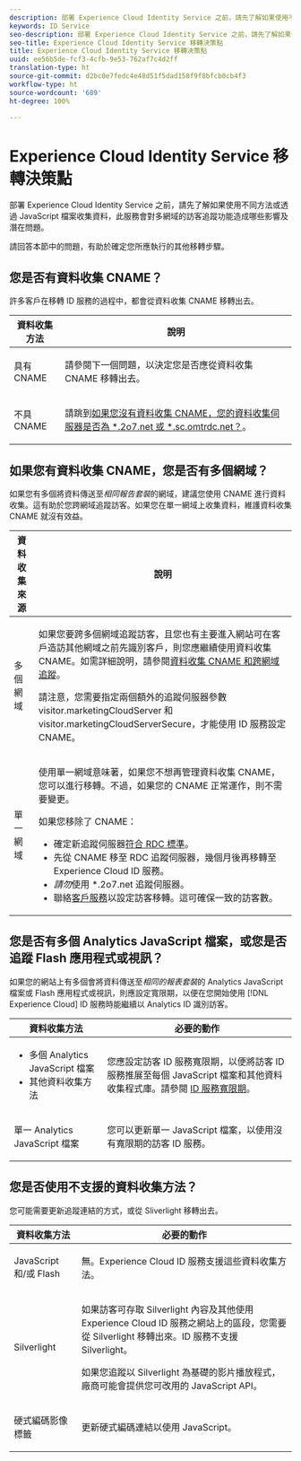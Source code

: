```yaml
---
description: 部署 Experience Cloud Identity Service 之前，請先了解如果使用不同方法或透過 JavaScript 檔案收集資料，此服務會對多網域的訪客追蹤功能造成哪些影響及潛在問題。
keywords: ID Service
seo-description: 部署 Experience Cloud Identity Service 之前，請先了解如果使用不同方法或透過 JavaScript 檔案收集資料，此服務會對多網域的訪客追蹤功能造成哪些影響及潛在問題。
seo-title: Experience Cloud Identity Service 移轉決策點
title: Experience Cloud Identity Service 移轉決策點
uuid: ee56b5de-fcf3-4cfb-9e53-762af7c4d2ff
translation-type: ht
source-git-commit: d2bc0e7fedc4e48d51f5dad158f9f8bfcb0cb4f3
workflow-type: ht
source-wordcount: '689'
ht-degree: 100%

---
```



# Experience Cloud Identity Service 移轉決策點

部署 Experience Cloud Identity Service 之前，請先了解如果使用不同方法或透過 JavaScript 檔案收集資料，此服務會對多網域的訪客追蹤功能造成哪些影響及潛在問題。

請回答本節中的問題，有助於確定您所應執行的其他移轉步驟。

## 您是否有資料收集 CNAME？

許多客戶在移轉 ID 服務的過程中，都會從資料收集 CNAME 移轉出去。

<table id="table_13F7C1E3D64D4F86B0149C9D3B54AADD"> 
 <thead> 
  <tr> 
   <th colname="col1" class="entry"> 資料收集方法 </th> 
   <th colname="col2" class="entry"> 說明 </th> 
  </tr> 
 </thead>
 <tbody> 
  <tr> 
   <td colname="col1"> <p>具有 CNAME </p> </td> 
   <td colname="col2"> <p>請參閱下一個問題，以決定您是否應從資料收集 CNAME 移轉出去。 </p> </td> 
  </tr> 
  <tr> 
   <td colname="col1"> <p>不具 CNAME </p> </td> 
   <td colname="col2"> <p>請跳到<a href="../../reference/analytics-reference/migration-decisions.md#section-34dabde7780e4a339f134c0ca7768961" format="dita" scope="local">如果您沒有資料收集 CNAME，您的資料收集伺服器是否為 *.2o7.net 或 *.sc.omtrdc.net？</a>。 </p> </td> 
  </tr> 
 </tbody> 
</table>

## 如果您有資料收集 CNAME，您是否有多個網域？

如果您有多個將資料傳送至&#x200B;*相同報告套裝*&#x200B;的網域，建議您使用 CNAME 進行資料收集。這有助於您跨網域追蹤訪客。如果您在單一網域上收集資料，維護資料收集 CNAME 就沒有效益。

<table id="table_D132BCA243E54657AEC930559343FDD3"> 
 <thead> 
  <tr> 
   <th colname="col1" class="entry"> 資料收集來源 </th> 
   <th colname="col2" class="entry"> 說明 </th> 
  </tr> 
 </thead>
 <tbody> 
  <tr> 
   <td colname="col1"> <p>多個網域 </p> </td> 
   <td colname="col2"> <p>如果您要跨多個網域追蹤訪客，且您也有主要進入網站可在客戶造訪其他網域之前先識別客戶，則您應繼續使用資料收集 CNAME。如需詳細說明，請參閱<a href="../../reference/analytics-reference/cname.md#concept-4df91f8a30ad4ec7a01eb943d579cc9d" format="dita" scope="local">資料收集 CNAME 和跨網域追蹤</a>。 </p> <p>請注意，您需要指定兩個額外的追蹤伺服器參數 <span class="codeph">visitor.marketingCloudServer</span> 和 <span class="codeph">visitor.marketingCloudServerSecure</span>，才能使用 ID 服務設定 CNAME。 </p> </td> 
  </tr> 
  <tr> 
   <td colname="col1"> <p>單一網域 </p> </td> 
   <td colname="col2"> <p>使用單一網域意味著，如果您不想再管理資料收集 CNAME，您可以進行移轉。不過，如果您的 CNAME 正常運作，則不需要變更。 </p> <p>如果您移除了 CNAME： </p> 
    <ul id="ul_12CDECEFC7BB41A18895B507CAA42315"> 
     <li id="li_32E2CD3E58454E20A642BADE507AE86E">確定新追蹤伺服器<a href="https://docs.adobe.com/content/help/zh-Hant/analytics/technotes/rdc/regional-data-collection.html" format="https" scope="external">符合 RDC 標準</a>。 </li> 
     <li id="li_865BB6DAA3594EBBAB688E73C8343762">先從 CNAME 移至 RDC 追蹤伺服器，幾個月後再移轉至 <span class="keyword">Experience Cloud</span> ID 服務。 </li> 
     <li id="li_284A015177554C848C8648DC5BBAA365"> <i>請勿</i>使用 <span class="codeph"> *.2o7.net</span> 追蹤伺服器。 </li> 
     <li id="li_B1ABF03DC46C42059F61542CDE0FE5A1">聯絡<a href="https://helpx.adobe.com/tw/marketing-cloud/contact-support.html" format="https" scope="external">客戶服務</a>以設定訪客移轉。這可確保一致的訪客數。 </li> 
    </ul> </td> 
  </tr> 
 </tbody> 
</table>

## 您是否有多個 Analytics JavaScript 檔案，或您是否追蹤 Flash 應用程式或視訊？

如果您的網站上有多個會將資料傳送至&#x200B;*相同的報表套裝*&#x200B;的 Analytics JavaScript 檔案或 Flash 應用程式或視訊，則應設定寬限期，以便在您開始使用 [!DNL Experience Cloud] ID 服務時能繼續以 Analytics ID 識別訪客。

<table id="table_8A4EA063AF4345B69BC98537E2E702BA"> 
 <thead> 
  <tr> 
   <th colname="col1" class="entry"> 資料收集方法 </th> 
   <th colname="col2" class="entry"> 必要的動作 </th> 
  </tr> 
 </thead>
 <tbody> 
  <tr> 
   <td colname="col1"> 
    <ul id="ul_910DD99E074E49C6907F86426EFA5BF2"> 
     <li id="li_4366CC8EB7A54A959568E3761ABBBF23">多個 Analytics JavaScript 檔案 </li> 
     <li id="li_B8A8132019EA48088E4F37E36F153D76">其他資料收集方法 </li> 
    </ul> </td> 
   <td colname="col2"> <p>您應設定訪客 ID 服務寬限期，以便將訪客 ID 服務推展至每個 JavaScript 檔案和其他資料收集程式庫。請參閱 <a href="../../reference/analytics-reference/grace-period.md" format="dita" scope="local">ID 服務寬限期</a>。 </p> </td> 
  </tr> 
  <tr> 
   <td colname="col1"> <p>單一 Analytics JavaScript 檔案 </p> </td> 
   <td colname="col2"> <p>您可以更新單一 JavaScript 檔案，以使用沒有寬限期的訪客 ID 服務。 </p> </td> 
  </tr> 
 </tbody> 
</table>

## 您是否使用不支援的資料收集方法？

您可能需要更新追蹤連結的方式，或從 Sliverlight 移轉出去。

<table id="table_A72AEB92F48345DD83F136B9989F4EF9"> 
 <thead> 
  <tr> 
   <th colname="col1" class="entry"> 資料收集方法 </th> 
   <th colname="col2" class="entry"> 必要的動作 </th> 
  </tr> 
 </thead>
 <tbody> 
  <tr> 
   <td colname="col1"> <p>JavaScript 和/或 Flash </p> </td> 
   <td colname="col2"> <p>無。<span class="keyword">Experience Cloud</span> ID 服務支援這些資料收集方法。 </p> </td> 
  </tr> 
  <tr> 
   <td colname="col1"> <p>Silverlight </p> </td> 
   <td colname="col2"> <p>如果訪客可存取 Silverlight 內容及其他使用 <span class="keyword">Experience Cloud</span> ID 服務之網站上的區段，您需要從 Silverlight 移轉出來。ID 服務不支援 Silverlight。 </p> <p> 如果您追蹤以 Silverlight 為基礎的影片播放程式，廠商可能會提供您可改用的 JavaScript API。 </p> </td> 
  </tr> 
  <tr> 
   <td colname="col1"> <p>硬式編碼影像標籤 </p> </td> 
   <td colname="col2"> <p>更新硬式編碼連結以使用 JavaScript。 </p> </td> 
  </tr> 
 </tbody> 
</table>

